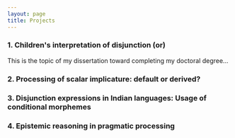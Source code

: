 ```yaml
---
layout: page
title: Projects
---
```


<h3> 1. Children's interpretation of disjunction (or) </h3> 

This is the topic of my dissertation toward completing my doctoral degree...





<h3> 2. Processing of scalar implicature: default or derived? </h3>





<h3> 3. Disjunction expressions in Indian languages: Usage of conditional morphemes </h3>





<h3> 4. Epistemic reasoning in pragmatic processing </h3> 
